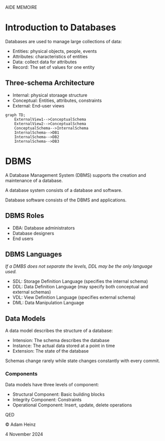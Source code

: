 AIDE MEMOIRE

# Introduction to Databases

Databases are used to manage large collections of data:  

- Entities: physical objects, people, events
- Attributes: characteristics of entities
- Data: collect data for attributes
- Record: The set of values for one entity

## Three-schema Architecture

- Internal: physical storaage structure
- Conceptual: Entities, attributes, constraints 
- External: End-user views

```mermaid
graph TD;
    ExternalView1-->ConceptualSchema
    ExternalView2-->ConceptualSchema
    ConceptualSchema-->InternalSchema
    InternalSchema-->DB1
    InternalSchema-->DB2
    InternalSchema-->DB3
```


# DBMS

A Database Management System (DBMS) supports the creation and maintenance of a database.

A database system consists of a database and software.

Database software consists of the DBMS and applications. 


## DBMS Roles

- DBA: Database administrators
- Database designers
- End users


## DBMS Languages

_If a DMBS does not separate the levels, DDL may be the only language used._
- SDL: Storage Definition Language (specifies the internal schema)
- DDL: Data Definition Language (may specify both conceptual and external schemas)
- VDL: View Definition Language (specifies external schema)
- DML: Data Manipulation Language

## Data Models

A data model describes the structure of a database: 
- Intension: The schema describes the database
- Instance: The actual data stored at a point in time
- Extension: The state of the database

Schemas change rarely while state changes constantly with every commit. 

### Components

Data models have three levels of component: 
- Structural Component: Basic building blocks
- Integrity Component: Constraints
- Operational Component: Insert, update, delete operations

 
QED 

© Adam Heinz 

4 November 2024